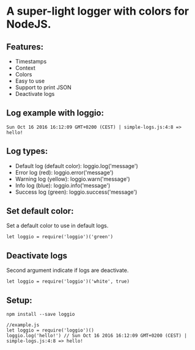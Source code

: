 # A super-light logger with colors for NodeJS.

## Features:

* Timestamps
* Context
* Colors
* Easy to use
* Support to print JSON
* Deactivate logs

## Log example with loggio:

```
Sun Oct 16 2016 16:12:09 GMT+0200 (CEST) | simple-logs.js:4:8 => hello!
```

## Log types:

* Default log (default color): loggio.log('message')
* Error log (red): loggio.error('message')
* Warning log (yellow): loggio.warn('message')
* Info log (blue): loggio.info('message')
* Success log (green): loggio.success('message')

## Set default color:

Set a default color to use in default logs.

```
let loggio = require('loggio')('green')
```

## Deactivate logs
Second argument indicate if logs are deactivate.
```
let loggio = require('loggio')('white', true)
```

## Setup:

```
npm install --save loggio
```

```
//example.js
let loggio = require('loggio')()
loggio.log('hello!') // Sun Oct 16 2016 16:12:09 GMT+0200 (CEST) | simple-logs.js:4:8 => hello!
```

